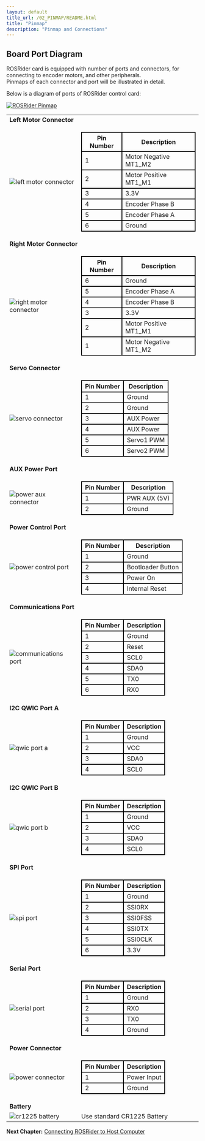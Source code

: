 ```yaml
---
layout: default
title_url: /02_PINMAP/README.html
title: "Pinmap"
description: "Pinmap and Connections"
---
```


## Board Port Diagram

ROSRider card is equipped with number of ports and connectors, for connecting to encoder motors, and other peripherals.  
Pinmaps of each connector and port will be illustrated in detail.  

Below is a diagram of ports of ROSRider control card:  
  
[![ROSRider Pinmap](../images/ROSRider4D_portmap.png)](https://acada.dev/products)

<style type="text/css">

  table.pinmap tbody tr td {
  	border: 2px solid black;
  }

  table.pinmap thead th {
  	border: 2px solid black;
  }

</style>

<table id="portmap">
<tbody>
<tr style="border:none;">
	<td colspan="2" style="border:none;">
		<b>Left Motor Connector</b>
	</td>
</tr>

<tr>
	<td style="border:none;"><img src="../images/pinmap/con_left_motor.png" alt="left motor connector"></td>
	<td style="border:none; vertical-align:middle;">
	    <table class="pinmap">
	    	<thead>
	    		<th>Pin Number</th>
	    		<th>Description</th>
	    	</thead>
	    	<tbody>
		    	<tr>
		    		<td>1</td>
		    		<td>Motor Negative MT1_M2</td>
		    	</tr>
		    	<tr>
		    		<td>2</td>
		    		<td>Motor Positive MT1_M1</td>
		    	</tr>   
		    	<tr>
		    		<td>3</td>
		    		<td>3.3V</td>
		    	</tr>   
		    	<tr>
		    		<td>4</td>
		    		<td>Encoder Phase B</td>
		    	</tr>  
		    	<tr>
		    		<td>5</td>
		    		<td>Encoder Phase A</td>
		    	</tr>  
		    	<tr>
		    		<td>6</td>
		    		<td>Ground</td>
		    	</tr>
	    	</tbody>     	    	    	   	 	
	    </table>
	</td>
</tr>
<tr></tr>
<tr style="border:none;">
	<td colspan="2" style="border:none;">
		<b>Right Motor Connector</b>
	</td>
</tr>
<tr></tr>
<tr>
	<td style="border:none;"><img src="../images/pinmap/con_right_motor.png" alt="right motor connector"></td>
	<td style="border:none; vertical-align:middle;">
	    <table class="pinmap">
	    	<thead>
	    		<th>Pin Number</th>
	    		<th>Description</th>
	    	</thead>
	    	<tbody>
		    	<tr>
		    		<td>6</td>
		    		<td>Ground</td>
		    	</tr>
		    	<tr>
		    		<td>5</td>
		    		<td>Encoder Phase A</td>
		    	</tr>   
		    	<tr>
		    		<td>4</td>
		    		<td>Encoder Phase B</td>
		    	</tr>   
		    	<tr>
		    		<td>3</td>
		    		<td>3.3V</td>
		    	</tr>  
		    	<tr>
		    		<td>2</td>
		    		<td>Motor Positive MT1_M1</td>
		    	</tr>  
		    	<tr>
		    		<td>1</td>
		    		<td>Motor Negative MT1_M2</td>
		    	</tr>
	    	</tbody>  	    	    	   	 	
	    </table>		
	</td>
</tr>
<tr></tr>
<tr style="border:none;">
	<td colspan="2" style="border:none;">
		<b>Servo Connector</b>
	</td>
</tr>
<tr></tr>
<tr>
	<td style="border:none;"><img src="../images/pinmap/con_servo.png" alt="servo connector"></td>
	<td style="border:none; vertical-align:middle;">
	    <table class="pinmap">
	    	<thead>
	    		<th>Pin Number</th>
	    		<th>Description</th>
	    	</thead>
	    	<tbody>
		    	<tr>
		    		<td>1</td>
		    		<td>Ground</td>
		    	</tr> 
		    	<tr>
		    		<td>2</td>
		    		<td>Ground</td>
		    	</tr>   
		    	<tr>
		    		<td>3</td>
		    		<td>AUX Power</td>
		    	</tr> 
		    	<tr>
		    		<td>4</td>
		    		<td>AUX Power</td>
		    	</tr>
		    	<tr>
		    		<td>5</td>
		    		<td>Servo1 PWM</td>
		    	</tr>   
		    	<tr>
		    		<td>6</td>
		    		<td>Servo2 PWM</td>
		    	</tr>
	    	</tbody>   	 	   	    	    	    	   	 	
	    </table>		
	</td>
</tr>
<tr></tr>
<tr style="border:none;">
	<td colspan="2" style="border:none;">
		<b>AUX Power Port</b>
	</td>
</tr>
<tr></tr>
<tr>
	<td style="border:none;"><img src="../images/pinmap/con_power_aux.png" alt="power aux connector"></td>
	<td style="border:none; vertical-align:middle;">
	    <table class="pinmap">
	    	<thead>
	    		<th>Pin Number</th>
	    		<th>Description</th>
	    	</thead>
	    	<tbody>
		    	<tr>
		    		<td>1</td>
		    		<td>PWR AUX (5V)</td>
		    	</tr> 
		    	<tr>
		    		<td>2</td>
		    		<td>Ground</td>
		    	</tr>
	    	</tbody> 	 	   	    	    	    	   	 	
	    </table>		
	</td>
</tr>
<tr></tr>
<tr style="border:none;">
	<td colspan="2" style="border:none;">
		<b>Power Control Port</b>
	</td>
</tr>
<tr></tr>
<tr>
	<td style="border:none;"><img src="../images/pinmap/con_power_control.png" alt="power control port"></td>
	<td style="border:none; vertical-align:middle;">
	    <table class="pinmap">
	    	<thead>
	    		<th>Pin Number</th>
	    		<th>Description</th>
	    	</thead>
	    	<tbody>
		    	<tr>
		    		<td>1</td>
		    		<td>Ground</td>
		    	</tr> 
		    	<tr>
		    		<td>2</td>
		    		<td>Bootloader Button</td>
		    	</tr>   
		    	<tr>
		    		<td>3</td>
		    		<td>Power On</td>
		    	</tr>  
		    	<tr>
		    		<td>4</td>
		    		<td>Internal Reset</td>
		    	</tr>
	    	</tbody>   	   	 	 	   	    	    	    	   	 	
	    </table>		
	</td>
</tr>
<tr></tr>
<tr style="border:none;">
	<td colspan="2" style="border:none;">
		<b>Communications Port</b>
	</td>
</tr>
<tr></tr>
<tr>
	<td style="border:none;"><img src="../images/pinmap/con_comm.png" alt="communications port"></td>
	<td style="border:none; vertical-align:middle;">
	    <table class="pinmap">
	    	<thead>
	    		<th>Pin Number</th>
	    		<th>Description</th>
	    	</thead>
	    	<tbody>
		    	<tr>
		    		<td>1</td>
		    		<td>Ground</td>
		    	</tr> 
		    	<tr>
		    		<td>2</td>
		    		<td>Reset</td>
		    	</tr>  
		    	<tr>
		    		<td>3</td>
		    		<td>SCL0</td>
		    	</tr> 
		    	<tr>
		    		<td>4</td>
		    		<td>SDA0</td>
		    	</tr>  
		    	<tr>
		    		<td>5</td>
		    		<td>TX0</td>
		    	</tr> 
		    	<tr>
		    		<td>6</td>
		    		<td>RX0</td>
		    	</tr>
	    	</tbody>     	    	  	 	   	    	    	    	   	 	
	    </table>		
	</td>
</tr>
<tr></tr>
<tr style="border:none;">
	<td colspan="2" style="border:none;">
		<b>I2C QWIC Port A</b>
	</td>
</tr>
<tr></tr>
<tr>
	<td style="border:none;"><img src="../images/pinmap/con_qwic_a.png" alt="qwic port a"></td>
	<td style="border:none; vertical-align:middle;">
		<table class="pinmap">
	    	<thead>
	    		<th>Pin Number</th>
	    		<th>Description</th>
	    	</thead>
	    	<tbody>
		    	<tr>
		    		<td>1</td>
		    		<td>Ground</td>
		    	</tr> 
		    	<tr>
		    		<td>2</td>
		    		<td>VCC</td>
		    	</tr>   
		    	<tr>
		    		<td>3</td>
		    		<td>SDA0</td>
		    	</tr>    
		    	<tr>
		    		<td>4</td>
		    		<td>SCL0</td>
		    	</tr>
	    	</tbody>    	  	 	 	   	    	    	    	   	 	
	    </table>
	</td>
</tr>
<tr></tr>
<tr style="border:none;">
	<td colspan="2" style="border:none;">
		<b>I2C QWIC Port B</b>
	</td>
</tr>
<tr></tr>
<tr>
	<td style="border:none;"><img src="../images/pinmap/con_qwic_b.png" alt="qwic port b"></td>
	<td style="border:none; vertical-align:middle;">
	    <table class="pinmap">
	    	<thead>
	    		<th>Pin Number</th>
	    		<th>Description</th>
	    	</thead>
	    	<tbody>
		    	<tr>
		    		<td>1</td>
		    		<td>Ground</td>
		    	</tr> 
		    	<tr>
		    		<td>2</td>
		    		<td>VCC</td>
		    	</tr>   
		    	<tr>
		    		<td>3</td>
		    		<td>SDA0</td>
		    	</tr>    
		    	<tr>
		    		<td>4</td>
		    		<td>SCL0</td>
		    	</tr>
	    	</tbody>  	 	   	    	    	    	   	 	
	    </table>		
	</td>
</tr>
<tr></tr>
<tr style="border:none;">
	<td colspan="2" style="border:none;">
		<b>SPI Port</b>
	</td>
</tr>
<tr></tr>
<tr>
	<td style="border:none;"><img src="../images/pinmap/con_spi.png" alt="spi port"></td>
	<td style="border:none; vertical-align:middle;">
	    <table class="pinmap">
	    	<thead>
	    		<th>Pin Number</th>
	    		<th>Description</th>
	    	</thead>
	    	<tbody>
		    	<tr>
		    		<td>1</td>
		    		<td>Ground</td>
		    	</tr> 
		    	<tr>
		    		<td>2</td>
		    		<td>SSI0RX</td>
		    	</tr>   
		    	<tr>
		    		<td>3</td>
		    		<td>SSI0FSS</td>
		    	</tr> 
		    	<tr>
		    		<td>4</td>
		    		<td>SSI0TX</td>
		    	</tr>   
		    	<tr>
		    		<td>5</td>
		    		<td>SSI0CLK</td>
		    	</tr> 
		    	<tr>
		    		<td>6</td>
		    		<td>3.3V</td>
		    	</tr>
	    	</tbody>      	    	 	 	   	    	    	    	   	 	
	    </table>		
	</td>
</tr>
<tr></tr>
<tr style="border:none;">
	<td colspan="2" style="border:none;">
		<b>Serial Port</b>
	</td>
</tr>
<tr></tr>
<tr>
	<td style="border:none;"><img src="../images/pinmap/con_serial.png" alt="serial port"></td>
	<td style="border:none; vertical-align:middle;">
	    <table class="pinmap">
	    	<thead>
	    		<th>Pin Number</th>
	    		<th>Description</th>
	    	</thead>
	    	<tbody>
		    	<tr>
		    		<td>1</td>
		    		<td>Ground</td>
		    	</tr> 
		    	<tr>
		    		<td>2</td>
		    		<td>RX0</td>
		    	</tr>   
		    	<tr>
		    		<td>3</td>
		    		<td>TX0</td>
		    	</tr> 
		     	<tr>
		    		<td>4</td>
		    		<td>Ground</td>
		    	</tr>
	    	</tbody>  	    	 	 	   	    	    	    	   	 	
	    </table>		
	</td>
</tr>
<tr></tr>
<tr style="border:none;">
	<td colspan="2" style="border:none;">
		<b>Power Connector</b>
	</td>
</tr>
<tr></tr>
<tr>
	<td style="border:none;"><img src="../images/pinmap/con_xt30.png" alt="power connector"></td>
	<td style="border:none; vertical-align:middle;">
	    <table class="pinmap">
	    	<thead>
	    		<th>Pin Number</th>
	    		<th>Description</th>
	    	</thead>
	    	<tbody>
		    	<tr>
		    		<td>1</td>
		    		<td>Power Input</td>
		    	</tr> 
		    	<tr>
		    		<td>2</td>
		    		<td>Ground</td>
		    	</tr>
	    	</tbody> 	 	   	    	    	    	   	 	
	    </table>		
	</td>
</tr>
<tr></tr>
<tr style="border:none;">
	<td colspan="2" style="border:none;">
		<b>Battery</b>
	</td>
</tr>
<tr></tr>
<tr>
	<td style="border:none;"><img src="../images/pinmap/con_battery.png" alt="cr1225 battery"></td>
	<td style="border:none; vertical-align:middle;">Use standard CR1225 Battery</td>
</tr>
<tr></tr>
</tbody>
</table>

__Next Chapter:__ [Connecting ROSRider to Host Computer](../03_CONNECT/README.md)